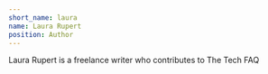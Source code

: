 ```yaml
---
short_name: laura
name: Laura Rupert
position: Author
---
```

Laura Rupert is a freelance writer who contributes to The Tech FAQ